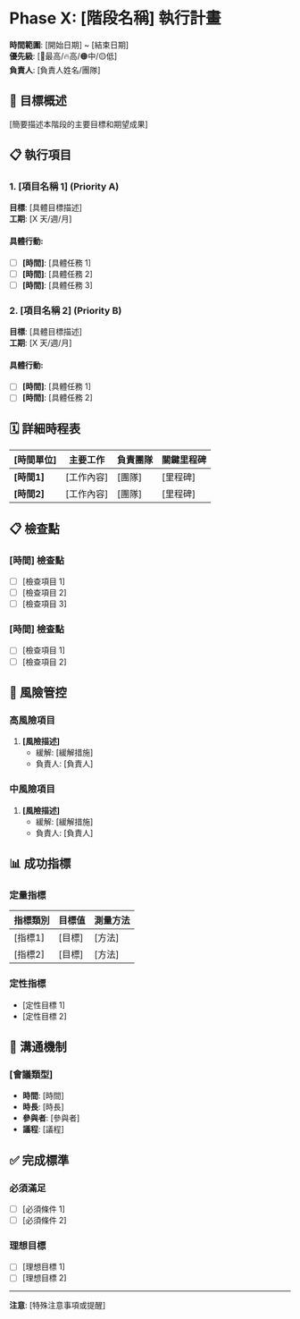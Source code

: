 # Phase X: [階段名稱] 執行計畫

**時間範圍**: [開始日期] ~ [結束日期]  
**優先級**: [🚨最高/🔥高/🟠中/🟡低]  
**負責人**: [負責人姓名/團隊]  

## 🎯 目標概述

[簡要描述本階段的主要目標和期望成果]

## 📋 執行項目

### 1. [項目名稱 1] (Priority A)
**目標**: [具體目標描述]  
**工期**: [X 天/週/月]  

#### 具體行動:
- [ ] **[時間]**: [具體任務 1]
- [ ] **[時間]**: [具體任務 2]
- [ ] **[時間]**: [具體任務 3]

### 2. [項目名稱 2] (Priority B)
**目標**: [具體目標描述]  
**工期**: [X 天/週/月]  

#### 具體行動:
- [ ] **[時間]**: [具體任務 1]
- [ ] **[時間]**: [具體任務 2]

## 🗓️ 詳細時程表

| [時間單位] | 主要工作 | 負責團隊 | 關鍵里程碑 |
|------------|----------|----------|------------|
| **[時間1]** | [工作內容] | [團隊] | [里程碑] |
| **[時間2]** | [工作內容] | [團隊] | [里程碑] |

## 📋 檢查點

### [時間] 檢查點
- [ ] [檢查項目 1]
- [ ] [檢查項目 2]
- [ ] [檢查項目 3]

### [時間] 檢查點
- [ ] [檢查項目 1]
- [ ] [檢查項目 2]

## 🚨 風險管控

### 高風險項目
1. **[風險描述]**
   - 緩解: [緩解措施]
   - 負責人: [負責人]

### 中風險項目
1. **[風險描述]**
   - 緩解: [緩解措施]
   - 負責人: [負責人]

## 📊 成功指標

### 定量指標
| 指標類別 | 目標值 | 測量方法 |
|----------|--------|----------|
| [指標1] | [目標] | [方法] |
| [指標2] | [目標] | [方法] |

### 定性指標
- [定性目標 1]
- [定性目標 2]

## 💬 溝通機制

### [會議類型]
- **時間**: [時間]
- **時長**: [時長]
- **參與者**: [參與者]
- **議程**: [議程]

## ✅ 完成標準

### 必須滿足
- [ ] [必須條件 1]
- [ ] [必須條件 2]

### 理想目標
- [ ] [理想目標 1]
- [ ] [理想目標 2]

---

**注意**: [特殊注意事項或提醒]